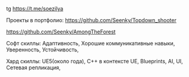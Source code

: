 tg https://t.me/soezilya

Проекты в портфолио:
https://github.com/Seenky/Topdown_shooter

https://github.com/Seenky/AmongTheForest

Софт скиллы:
Адаптивность,
Хорошие коммуникативные навыки,
Уверенность,
Устойчивость,

Хард скиллы:
UE5(около года),
C++ в контексте UE,
Blueprints,
AI,
UI,
Сетевая репликация, 

